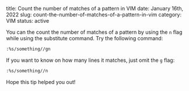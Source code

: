 title: Count the number of matches of a pattern in VIM
date: January 16th, 2022
slug: count-the-number-of-matches-of-a-pattern-in-vim
category: VIM
status: active

You can the count the number of matches of a pattern by using the `n` flag while using the substitute command. Try the following command:

```bash
:%s/something//gn
```

If you want to know on how many lines it matches, just omit the `g` flag:

```bash
:%s/something//n
```

Hope this tip helped you out!
